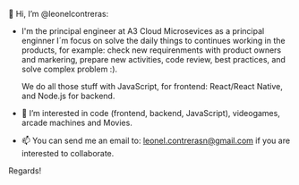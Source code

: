 👋 Hi, I’m @leonelcontreras:
 
- I'm the principal engineer at A3 Cloud Microsevices as a principal enginner I´m focus on solve
  the daily things to continues working in the products, for example: 
  check new requirenments with product owners and markering, prepare new activities, 
  code review, best practices, and solve complex problem :). 
  
  We do all those stuff with JavaScript, for frontend: React/React Native, and Node.js for backend.
  
- 👀 I’m interested in code (frontend, backend, JavaScript), videogames, arcade machines and Movies.
- 📫 You can send me an email to: leonel.contrerasn@gmail.com if you are interested to collaborate.

Regards!

<!---
leonelcontreras/leonelcontreras is a ✨ special ✨ repository because its `README.md` (this file) appears on your GitHub profile.
You can click the Preview link to take a look at your changes.
--->
